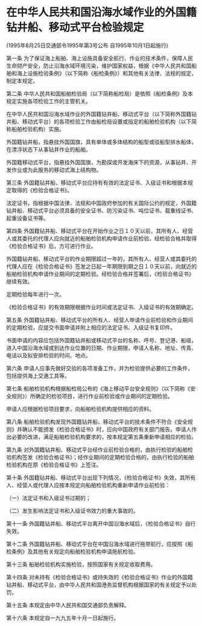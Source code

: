 # 在中华人民共和国沿海水域作业的外国籍钻井船、移动式平台检验规定

(1995年8月25日交通部令1995年第3号公布 自1995年10月1日起施行)


第一条 为了保证海上船舶、海上设施具备安全航行、作业的技术条件，保障人民生命财产安全，防止沿海水域环境污染，维护国家权益，根据《中华人民共和国船舶和海上设施检验条例》（以下简称《船检条例》）和其他有关法律、法规的规定，制定本规定。

第二条 中华人民共和国船舶检验局（以下简称船检局）是依照《船检条例》及本规定实施各项检验工作的主管机关。

在中华人民共和国沿海水域作业的外国籍钻井船、移动式平台（以下简称外国籍钻井船、移动式平台）的各项检验工作由船检局设置或指定的船舶检验机构（以下简称船舶检验机构）实施。

外国籍钻井船，指悬挂外国国旗，具有单体或多体结构的船型或驳船型排水船体，在漂浮状态下从事钻井作业的船舶。

外国籍移动式平台，指悬挂外国国旗，为勘探或开发海床下的资源，从事钻井、开发作业或为此服务的移动式海上结构物。

第三条 外国籍钻井船、移动式平台应持有有效的法定证书、入级证书和根据本规定取得的《检验合格证书》。

法定证书，指根据中国法律、法规和中国政府参加的有关国际公约的规定，外国籍钻井船、移动式平台必须具备的安全证书、防污染证书、吨位证书、载重线证书、起重设备证书等。

第四条 外国籍钻井船、移动式平台在开始作业之日１０天以前，其所有人、经营人或其委托的代理人应向就近的船舶检验机构申请作业前检验，经检验合格并取得《检验合格证书》后，方可进行作业。

外国籍钻井船、移动式平台的作业期限超过一年的，其所有人、经营人或其委托的代理人应在《检验合格证书》签发之日起一年期限到期之日１０天以前，向就近的船舶检验机构申请作业期间的定期检验。经检验合格并签署后，《检验合格证书》继续有效。

定期检验每年进行一次。

《检验合格证书》的有效期限根据作业时间或法定证书、入级证书的有效期确定。

第五条 外国籍钻井船、移动式平台的所有人、经营人申请作业前检验和作业期间的定期检验，应提交书面申请并附上相应的法定证书、入级证书复印件。

书面申请的内容应包括外国籍钻井船或移动式平台的名称、呼号、登记港、船级，进入中国沿海水域或到达作业位置的日期、作业期限，申请人名称、地址、传真、电话以及拟安排检验的时间、地点。

第六条 申请人应事先做好交验的各项准备工作，并为检验提供必要的工作条件，包括提供海上交通工具等。

第七条 船舶检验机构根据船检局公布的《海上移动平台安全规则》（以下简称《安全规则》）所确定的检验项目，进行作业前检验或作业期间的定期检验。

申请人应根据检验项目要求，向船舶检验机构提供相应的资料。

第八条 船舶检验机构发现外国籍钻井船、移动式平台的技术条件不符合《安全规则》并确认不能颁发《检验合格证书》时，应向中国政府有关部门报告。申请人作出必要的改进，满足船舶检验机构要求的，按本规定第五条重新申请相应的检验。

第九条 对外国籍钻井船、移动式平台经作业前检验合格的，由执行检验的船舶检验机构签发《检验合格证书》；经作业期间的定期检验合格的，由执行检验的船舶检验机构在原《检验合格证书》上签注。

第十条 外国籍钻井船、移动式平台出现下列情况，《检验合格证书》失效，其所有人、经营人或代理人应按本规定向船舶检验机构重新申请作业前检验：

（一）法定证书和入级证书过期的；

（二）发生影响法定证书和入级证书效力的重大事故的。

第十一条 外国籍钻井船、移动式平台离开中国沿海水域后，《检验合格证书》自行失效。

第十二条 外国籍钻井船、移动式平台在中国沿海水域进行拖带航行，应按照《船检条例》及其他有关规定向船舶检验机构申请拖航检验。

第十三条 船舶检验机构实施检验，按照国家有关规定收取费用。

第十四条 对未持有《检验合格证书》或持失效的《检验合格证书》作业的外国籍钻井船、移动式平台，由中华人民共和国港务监督机构根据国家的有关规定予以处罚。

第十五条 本规定由中华人民共和国交通部负责解释。

第十六条 本规定自一九九五年十月一日起施行。
